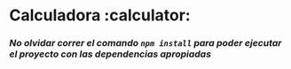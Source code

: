 # Calculadora :calculator:
### _No olvidar correr el comando ```npm install``` para poder ejecutar el proyecto con las dependencias apropiadas_
